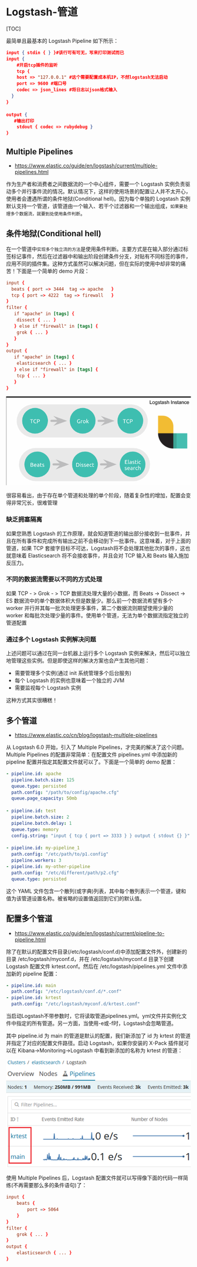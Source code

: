 # Logstash-管道

[TOC]

最简单且最基本的 Logstash Pipeline 如下所示：

``` json
input { stdin { } }#该行可有可无，写来打印测试而已
input {
    #开启tcp插件的监听
    tcp {
    host => "127.0.0.1" #这个需要配置成本机IP，不然logstash无法启动
    port => 9600 #端口号
    codec => json_lines #将日志以json格式输入
  }
}

output {
   #输出打印
    stdout { codec => rubydebug }
}
```

## Multiple Pipelines

- https://www.elastic.co/guide/en/logstash/current/multiple-pipelines.html

作为生产者和消费者之间数据流的一个中心组件，需要一个 Logstash 实例负责驱动多个并行事件流的情况。默认情况下，这样的使用场景的配置让人并不太开心，使用者会遭遇所谓的条件地狱(Conditional hell)。因为每个单独的 Logstash 实例默认支持一个管道，该管道由一个输入、若干个过滤器和一个输出组成，`如果要处理多个数据流，就要到处使用条件判断`。

## 条件地狱(Conditional hell)

在一个管道中`实现多个独立流的方法`是使用条件判断。主要方式是在输入部分通过标签标记事件，然后在过滤器中和输出阶段创建条件分支，对贴有不同标签的事件，应用不同的插件集。这种方式虽然可以解决问题，但在实际的使用中却非常的痛苦！下面是一个简单的 demo 片段：

``` conf
input {
  beats { port => 3444  tag => apache   }
  tcp { port => 4222  tag => firewall   }
}
filter {
   if "apache" in [tags] {  
    dissect { ... }
   } else if "firewall" in [tags] {  
    grok { ... }
   }  
}
output {
   if "apache" in [tags] {  
    elasticsearch { ... }
   } else if "firewall" in [tags] {  
    tcp { ... }
   }  
}
```

![mutil-pipeline](./images/../_images/mutil-pipeline.png)

很容易看出，由于存在单个管道和处理的单个阶段，随着复杂性的增加，配置会变得非常冗长，很难管理

### 缺乏拥塞隔离

如果您熟悉 Logstash 的工作原理，就会知道管道的输出部分接收到一批事件，并且在所有事件和完成所有输出之前不会移动到下一批事件。这意味着，对于上面的管道，如果 TCP 套接字目标不可达，Logstash将不会处理其他批次的事件，这也就意味着 Elasticsearch 将不会接收事件，并且会对 TCP 输入和 Beats 输入施加反压力。

### 不同的数据流需要以不同的方式处理

如果 TCP - > Grok - > TCP 数据流处理大量的小数据，而 Beats -> Dissect -> ES 数据流中的单个数据体积大但是数量少。那么前一个数据流希望有多个 worker 并行并其每一批次处理更多事件，第二个数据流则期望使用少量的 worker 和每批次处理少量的事件。使用单个管道，无法为单个数据流指定独立的管道配置

### 通过多个 Logstash 实例解决问题

上述问题可以通过在同一台机器上运行多个 Logstash 实例来解决，然后可以独立地管理这些实例。但是即使这样的解决方案也会产生其他问题：

- 需要管理多个实例(通过 init 系统管理多个后台服务)
- 每个 Logstash 的实例也意味着一个独立的 JVM
- 需要监视每个 Logstash 实例

这种方式其实很糟糕！

## 多个管道

- <https://www.elastic.co/cn/blog/logstash-multiple-pipelines>

从 Logstash 6.0 开始，引入了 Multiple Pipelines，才完美的解决了这个问题。Multiple Pipelines 的配置非常简单：在配置文件  pipelines.yml 中添加新的 pipeline 配置并指定其配置文件就可以了。下面是一个简单的 demo 配置：

``` yaml
- pipeline.id: apache
  pipeline.batch.size: 125
  queue.type: persisted
  path.config: "/path/to/config/apache.cfg"
  queue.page_capacity: 50mb

- pipeline.id: test
  pipeline.batch.size: 2
  pipeline.batch.delay: 1
  queue.type: memory
  config.string: "input { tcp { port => 3333 } } output { stdout {} }"

- pipeline.id: my-pipeline_1
  path.config: "/etc/path/to/p1.config"
  pipeline.workers: 3
- pipeline.id: my-other-pipeline
  path.config: "/etc/different/path/p2.cfg"
  queue.type: persisted
```

这个 YAML 文件包含一个散列(或字典)列表，其中每个散列表示一个管道，键和值为该管道设置名称。被省略的设置值返回到它们的默认值。

## 配置多个管道

- <https://www.elastic.co/guide/en/logstash/current/pipeline-to-pipeline.html>

除了在默认的配置文件目录(/etc/logstash/conf.d)中添加配置文件外，创建新的目录 /etc/logstash/myconf.d，并在 /etc/logstash/myconf.d 目录下创建 Logstash 配置文件 krtest.conf。然后在 /etc/logstash/pipelines.yml 文件中添加新的 pipeline 配置：

``` yaml
- pipeline.id: main
  path.config: "/etc/logstash/conf.d/*.conf"
- pipeline.id: krtest
  path.config: "/etc/logstash/myconf.d/krtest.conf"
```

当启动Logstash不带参数时，它将读取管道pipelines.yml。yml文件并实例化文件中指定的所有管道。另一方面，当使用-e或-f时，Logstash会忽略管道。

其中 pipeline.id 为 main 的管道是默认的配置，我们新添加了 id 为 krtest 的管道并指定了对应的配置文件路径。启动 Logstash，如果你安装的 X-Pack 插件就可以在 Kibana->Monitoring->Logstash 中看到新添加的名称为 krtest 的管道：

![](./_images/mutil-pipeline-1.png)

使用 Multiple Pipelines 后，Logstash 配置文件就可以写得像下面的代码一样简练(不再需要那么多的条件语句)了：

```  conf
input {
    beats {
        port => 5064
    }
}
filter {
    grok { ... }
}
output {
    elasticsearch { ... }
}

```